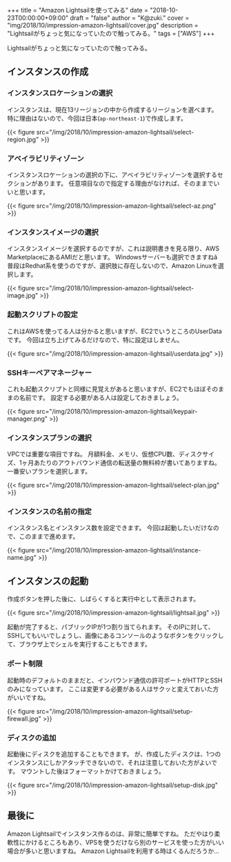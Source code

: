 +++
title = "Amazon Lightsailを使ってみる"
date = "2018-10-23T00:00:00+09:00"
draft = "false"
author = "K@zuki."
cover = "img/2018/10/impression-amazon-lightsail/cover.jpg"
description = "Lightsailがちょっと気になっていたので触ってみる。"
tags = ["AWS"]
+++

Lightsailがちょっと気になっていたので触ってみる。

## インスタンスの作成

### インスタンスロケーションの選択
インスタンスは、現在13リージョンの中から作成するリージョンを選べます。
特に理由はないので、今回は日本(`ap-northeast-1`)で作成します。

{{< figure src="/img/2018/10/impression-amazon-lightsail/select-region.jpg" >}}

### アベイラビリティゾーン
インスタンスロケーションの選択の下に、アベイラビリティゾーンを選択するセクションがあります。
任意項目なので指定する理由がなければ、そのままでいいと思います。

{{< figure src="/img/2018/10/impression-amazon-lightsail/select-az.png" >}}

### インスタンスイメージの選択
インスタンスイメージを選択するのですが、これは説明書きを見る限り、AWS MarketplaceにあるAMIだと思います。
Windowsサーバーも選択できますねã 
普段はRedhat系を使うのですが、選択肢に存在しないので、Amazon Linuxを選択します。

{{< figure src="/img/2018/10/impression-amazon-lightsail/select-image.jpg" >}}

### 起動スクリプトの設定
これはAWSを使ってる人は分かると思いますが、EC2でいうところのUserDataです。
今回は立ち上げてみるだけなので、特に設定はしません。

{{< figure src="/img/2018/10/impression-amazon-lightsail/userdata.jpg" >}}

### SSHキーペアマネージャー
これも起動スクリプトと同様に見覚えがあると思いますが、EC2でもほぼそのままの名前です。
設定する必要がある人は設定しておきましょう。

{{< figure src="/img/2018/10/impression-amazon-lightsail/keypair-manager.png" >}}

### インスタンスプランの選択
VPCでは重要な項目ですね。
月額料金、メモリ、仮想CPU数、ディスクサイズ、1ヶ月あたりのアウトバウンド通信の転送量の無料枠が書いてありますね。
一番安いプランを選択します。

{{< figure src="/img/2018/10/impression-amazon-lightsail/select-plan.jpg" >}}

### インスタンスの名前の指定
インスタンス名とインスタンス数を設定できます。
今回は起動したいだけなので、このままで進めます。

{{< figure src="/img/2018/10/impression-amazon-lightsail/instance-name.jpg" >}}

## インスタンスの起動
作成ボタンを押した後に、しばらくすると実行中として表示されます。

{{< figure src="/img/2018/10/impression-amazon-lightsail/lightsail.jpg" >}}

起動が完了すると、パブリックIPが1つ割り当てられます。
そのIPに対して、SSHしてもいいでしょうし、画像にあるコンソールのようなボタンをクリックして、ブラウザ上でシェルを実行することもできます。

### ポート制限
起動時のデフォルトのままだと、インバウンド通信の許可ポートがHTTPとSSHのみになっています。
ここは変更する必要がある人はサクッと変えておいた方がいいですね。

{{< figure src="/img/2018/10/impression-amazon-lightsail/setup-firewall.jpg" >}}

### ディスクの追加
起動後にディスクを追加することもできます。
が、作成したディスクは、1つのインスタンスにしかアタッチできないので、それは注意しておいた方がよいです。
マウントした後はフォーマットかけておきましょう。

{{< figure src="/img/2018/10/impression-amazon-lightsail/setup-disk.jpg" >}}

## 最後に
Amazon Lightsailでインスタンス作るのは、非常に簡単ですね。
ただやはり柔軟性にかけるところもあり、VPSを使うだけなら別のサービスを使った方がいい場合が多いと思いますね。
Amazon Lightsailを利用する時はくるんだろうか...
